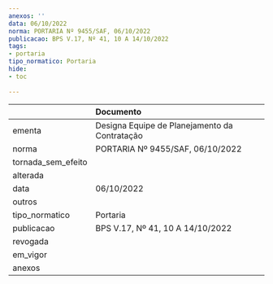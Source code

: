 ```yaml
---
anexos: ''
data: 06/10/2022
norma: PORTARIA Nº 9455/SAF, 06/10/2022
publicacao: BPS V.17, Nº 41, 10 A 14/10/2022
tags:
- portaria
tipo_normatico: Portaria
hide: 
- toc 
 
---
```


|                    | Documento                                     |
|:-------------------|:----------------------------------------------|
| ementa             | Designa Equipe de Planejamento da Contratação |
| norma              | PORTARIA Nº 9455/SAF, 06/10/2022              |
| tornada_sem_efeito |                                               |
| alterada           |                                               |
| data               | 06/10/2022                                    |
| outros             |                                               |
| tipo_normatico     | Portaria                                      |
| publicacao         | BPS V.17, Nº 41, 10 A 14/10/2022              |
| revogada           |                                               |
| em_vigor           |                                               |
| anexos             |                                               |